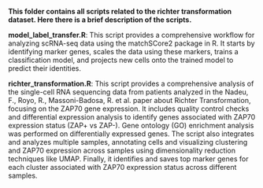 **This folder contains all scripts related to the richter transformation dataset. 
Here there is a brief description of the scripts.**

**model_label_transfer.R**: This script provides a comprehensive workflow for analyzing scRNA-seq data using the matchSCore2 package in R. It starts by identifying marker genes, scales the data using these markers, trains a classification model, and projects new cells onto the trained model to predict their identities. 

**richter_transformation.R**: This script provides a comprehensive analysis of the single-cell RNA sequencing data from patients analyzed in the Nadeu, F., Royo, R., Massoni-Badosa, R. et al. paper about Richter Transformation, focusing on the ZAP70 gene expression. It includes quality control checks and differential expression analysis to identify genes associated with ZAP70 expression status (ZAP+ vs ZAP-). Gene ontology (GO) enrichment analysis was performed on differentially expressed genes. The script also integrates and analyzes multiple samples, annotating cells and visualizing clustering and ZAP70 expression across samples using dimensionality reduction techniques like UMAP. Finally, it identifies and saves top marker genes for each cluster associated with ZAP70 expression status across different samples.
